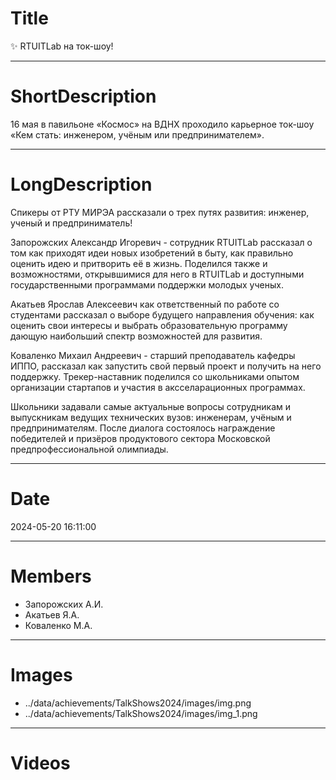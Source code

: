 # Title

✨ RTUITLab на ток-шоу!

---

# ShortDescription

16 мая в павильоне «Космос» на ВДНХ проходило карьерное ток-шоу «Кем стать: инженером, учёным или предпринимателем».


---

# LongDescription

Спикеры от РТУ МИРЭА рассказали о трех путях развития: инженер, ученый и предприниматель!

Запорожских Александр Игоревич - сотрудник RTUITLab рассказал о том как приходят идеи новых изобретений в быту, как правильно оценить идею и притворить её в жизнь. Поделился также и возможностями, открывшимися для него в RTUITLab и доступными государственными программами поддержки молодых ученых.

Акатьев Ярослав Алексеевич как ответственный по работе со студентами рассказал о выборе будущего направления обучения: как оценить свои интересы и выбрать образовательную программу дающую наибольший спектр возможностей для развития.

Коваленко Михаил Андреевич - старший преподаватель кафедры ИППО, рассказал как запустить свой первый проект и получить на него поддержку. Трекер-наставник поделился со школьниками опытом организации стартапов и участия в аксселарационных программах.

Школьники задавали самые актуальные вопросы сотрудникам и выпускникам ведущих технических вузов: инженерам, учёным и предпринимателям. После диалога состоялось награждение победителей и призёров продуктового сектора Московской предпрофессиональной олимпиады.

---

# Date

2024-05-20 16:11:00

---

# Members

- Запорожских А.И.
- Акатьев Я.А.
- Коваленко М.А.

---

# Images

- ../data/achievements/TalkShows2024/images/img.png
- ../data/achievements/TalkShows2024/images/img_1.png

---

# Videos
